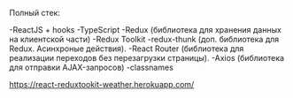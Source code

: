 Полный стек:

-ReactJS + hooks
-TypeScript
-Redux (библиотека для хранения данных на клиентской части)
-Redux Toolkit
-redux-thunk (доп. библиотека для Redux. Асинхроные действия).
-React Router (библиотека для реализации переходов без перезагрузки страницы).
-Axios (библиотека для отправки AJAX-запросов)
-classnames

https://react-reduxtookit-weather.herokuapp.com/
